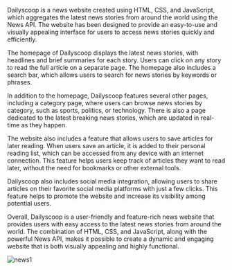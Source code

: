 Dailyscoop is a news website created using HTML, CSS, and JavaScript, which aggregates the latest news stories from around the world using the News API. The website has been designed to provide an easy-to-use and visually appealing interface for users to access news stories quickly and efficiently.

The homepage of Dailyscoop displays the latest news stories, with headlines and brief summaries for each story. Users can click on any story to read the full article on a separate page. The homepage also includes a search bar, which allows users to search for news stories by keywords or phrases.

In addition to the homepage, Dailyscoop features several other pages, including a category page, where users can browse news stories by category, such as sports, politics, or technology. There is also a page dedicated to the latest breaking news stories, which are updated in real-time as they happen.

The website also includes a feature that allows users to save articles for later reading. When users save an article, it is added to their personal reading list, which can be accessed from any device with an internet connection. This feature helps users keep track of articles they want to read later, without the need for bookmarks or other external tools.

Dailyscoop also includes social media integration, allowing users to share articles on their favorite social media platforms with just a few clicks. This feature helps to promote the website and increase its visibility among potential users.

Overall, Dailyscoop is a user-friendly and feature-rich news website that provides users with easy access to the latest news stories from around the world. The combination of HTML, CSS, and JavaScript, along with the powerful News API, makes it possible to create a dynamic and engaging website that is both visually appealing and highly functional.


![news1](https://user-images.githubusercontent.com/128981674/227787680-e14d80a4-f94f-4cb1-89a8-8d7073af0688.PNG)


